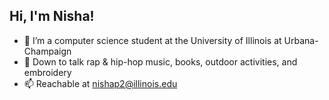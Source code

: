 <h2> Hi, I'm Nisha! </h2>

- 🔭 I’m a computer science student at the University of Illinois at Urbana-Champaign
- 💬 Down to talk rap & hip-hop music, books, outdoor activities, and embroidery
- 📫 Reachable at nishap2@illinois.edu
